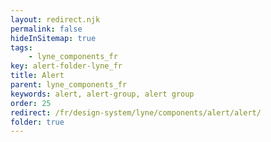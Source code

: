 ```yaml
---
layout: redirect.njk
permalink: false
hideInSitemap: true
tags: 
    - lyne_components_fr
key: alert-folder-lyne_fr
title: Alert
parent: lyne_components_fr
keywords: alert, alert-group, alert group
order: 25
redirect: /fr/design-system/lyne/components/alert/alert/
folder: true
---
```

